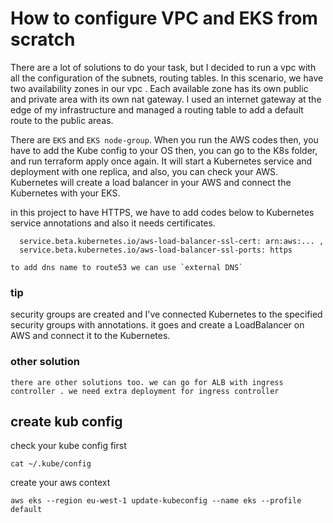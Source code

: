 # How to configure VPC and EKS from scratch
    
There are a lot of solutions to do your task, but I decided to run a vpc with all the configuration of the subnets, routing tables. In this scenario, we have two availability zones in our vpc .
Each available zone has its own public and private area with its own nat gateway. 
I used an internet gateway at the edge of my infrastructure and managed a routing table to add a default route to the public areas.

There are `EKS` and `EKS node-group`.
When you run the AWS codes then, you have to add the Kube config to your OS then, you can go to the K8s folder, and run terraform apply once again.
It will start a Kubernetes service and deployment with one replica, and also, you can check your AWS. Kubernetes will create a load balancer in your AWS and connect the Kubernetes with your EKS. 

in this project to have HTTPS, we have to add codes below to Kubernetes service annotations
and also it needs certificates.
    
```
  service.beta.kubernetes.io/aws-load-balancer-ssl-cert: arn:aws:... ,
  service.beta.kubernetes.io/aws-load-balancer-ssl-ports: https
``` 


    to add dns name to route53 we can use `external DNS`

### tip 

security groups are created and I've connected Kubernetes to the specified security groups with annotations. it goes and create a LoadBalancer on AWS and connect it to the Kubernetes.

### other solution

    there are other solutions too. we can go for ALB with ingress controller . we need extra deployment for ingress controller 

## create kub config 
check your kube config first 

`cat ~/.kube/config`

create your aws context 

`aws eks --region eu-west-1 update-kubeconfig --name eks --profile default`

